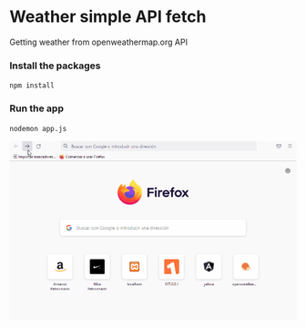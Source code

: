 # Weather simple API fetch

Getting weather from openweathermap.org API

### Install the packages

```
npm install
```

### Run the app

```
nodemon app.js
```

<img src="WeatherSimpleApp.gif">
